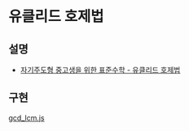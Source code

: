 # 유클리드 호제법
## 설명
- [자기주도형 중고생을 위한 표준수학 - 유클리드 호제법](https://mathbees2.blogspot.com/2014/09/4_24.html)

## 구현
[gcd_lcm.js](./gcd_lcm.js)